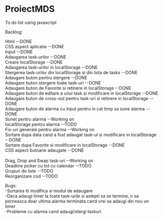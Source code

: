 # ProiectMDS
To do list using javascript

Backlog:<br/>

Html																		                                    	--DONE<br/>
CSS aspect aplicatie											                             				--DONE<br/>
Input																			                                    --DONE<br/>
Adaugarea task-urilor 													                          		--DONE<br/>	
Creare localStorage																                            --DONE<br/>	
Adaugarea task-urilor in localStorage									                    		--DONE<br/>	
Stergerea task-urilor din localStorage si din lista de tasks				        	--DONE<br/>	
Adaugare buton pentru stergere												                      	--DONE<br/>	
Adaugare buton stergere toate task-uri										                   	--DONE<br/>	
Adaugare buton de Favorite si retinere in localStorage 					          		--DONE<br/>	
Adaugare buton de editare a unui task si modificare in localStorage			    	--DONE<br/>	
Adaugare buton de cross-out pentru task-uri si retinere in localStorage		  	--DONE<br/>	
Adaugare buton de alarma cu input pentru in cat timp sa sune alarma				    --DONE<br/>	
Sunet pentru alarma  															                            --Working on<br/>
localStorage pentru alarma                                                    --TODO<br/>
Fix-uri generale pentru alarma                                                --Working on<br/>
Sortare dupa data cand a fost adaugat task-ul si modificare in localStorage		--DONE<br/>
Sortare dupa Favorite si modificare in localStorage														--DONE<br/>	
CSS aspect butoane adaugate																							      --DONE<br/>	
Drag, Drop and Swap task-uri													                        --Working on<br/>
Deadline picker cu tot cu calendar												                    --TODO <br/>
Grupuri de liste															                               	--TODO <br/>
Reorganizare cod																                              --TODO <br/>


Bugs:<br/>
-Sortarea iti modifica si modul de adaugare <br/>
-Daca adaugi timer la toate task-urile si astepti sa se termine, o sa porneasca doar ultima alarma terminata cand vrei sa adaugi din nou un timer <br/>
-Probleme cu alarma cand adaugi/stergi taskuri <br/>



